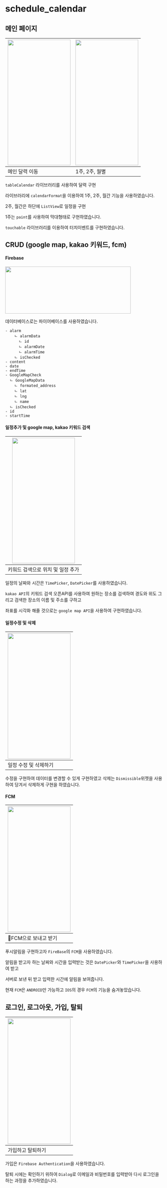 # schedule_calendar



## 메인 페이지 

|<img src="https://github.com/woowoosik/flutter_calendar/assets/49232649/da59a8dd-f283-464c-bb5b-c7e50cd40a39" width="200" height="400"/>|<img src="https://github.com/woowoosik/flutter_calendar/assets/49232649/398ff24d-88ab-423f-91cb-d5244adc9e51" width="200" height="400"/>|
|------|---|
|메인 달력 이동|1주, 2주, 월별|

`tableCalendar` 라이브러리를 사용하여 달력 구현

라이브러리에 `calendarFormat`을 이용하여 1주, 2주, 월간 기능을 사용하였습니다.

2주, 월간은 하단에 `ListView`로 일정을 구현

1주는 `paint`를 사용하여 막대형태로 구현하였습니다. 

`touchable` 라이브러리를 이용하여 터치이벤트를 구현하였습니다.


## CRUD (google map, kakao 키워드, fcm)

#### Firebase

<img src="https://github.com/woowoosik/flutter_calendar/assets/49232649/7bc69142-ea05-42f3-8eef-47408d4e56de" width="400" height="150"/>

데이터베이스로는 파이어베이스를 사용하였습니다.


```
- alarm
    ㄴ alarmData
      ㄴ id 
      ㄴ alarmDate
      ㄴ alarmTime
    ㄴ isChecked
- content
- date
- endTime
- GoogleMapCheck
  ㄴ GoogleMapData
    ㄴ formated_address
    ㄴ lat
    ㄴ lng
    ㄴ name
  ㄴ isChecked
- id
- startTime
```



#### 일정추가 및 google map, kakao 키워드 검색


|<img src="https://github.com/woowoosik/flutter_calendar/assets/49232649/5525d6d0-c1b1-4d74-b2cd-d61cc17abbfd" width="200" height="400"/>|
|---|
|키워드 검색으로 위치 및 일정 추가|

일정의 날짜와 시간은 `TimePicker`, `DatePicker`를 사용하였습니다.

`kakao API`의 키워드 검색 오픈API를 사용하여 원하는 장소를 검색하여 경도와 위도 그리고 검색한 장소의 이름 및 주소를 구하고

좌표를 시각화 해줄 것으로는 `google map API`을 사용하여 구현하였습니다.




#### 일정수정 및 삭제


|<img src="https://github.com/woowoosik/flutter_calendar/assets/49232649/6735da58-1c67-4df0-b2a2-75b82aa51656" width="200" height="400"/>|
|---|
|일정 수정 및 삭제하기|

수정을 구현하여 데이터를 변경할 수 있게 구현하였고 삭제는 `Dismissible`위젯을 사용하여 당겨서 삭제하게 구현을 하였습니다.


#### FCM

|<img src="https://github.com/woowoosik/flutter_calendar/assets/49232649/423d51dc-f4a6-4c54-9338-eb34e87ef560" width="200" height="400"/>|
|---|
|FCM으로 보내고 받기|

푸시알림을 구현하고자 `FireBase`의 `FCM`을 사용하였습니다. 

알림을 받고자 하는 날짜와 시간을 입력받는 것은 `DatePicker`와 `TimePicker`을 사용하여 받고

서버로 보낸 뒤 받고 입력한 시간에 알림을 보여줍니다. 

현재 `FCM`은 `ANDROID`만 가능하고 `IOS`의 경우 `FCM`의 기능을 숨겨놓았습니다.




## 로그인, 로그아웃, 가입, 탈퇴
|<img src="https://github.com/woowoosik/flutter_calendar/assets/49232649/11b0a7af-8a94-4d97-a03c-df2e78c8a5b4" width="200" height="400"/>|
|---|
|가입하고 탈퇴하기|

가입은 `Firebase Authentication`을 사용하였습니다. 

탈퇴 시에는 확인하기 위하여 `Dialog`로 이메일과 비밀번호를 입력받아 다시 로그인을 하는 과정을 추가하였습니다. 




